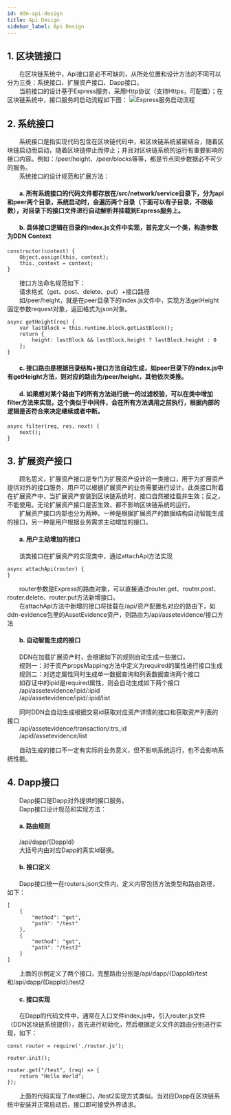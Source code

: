 ```yaml
---
id: ddn-api-design
title: Api Design
sidebar_label: Api Design
---
```


## 1. 区块链接口
&emsp;&emsp;在区块链系统中，Api接口是必不可缺的，从所处位置和设计方法的不同可以分为三类：系统接口、扩展资产接口、Dapp接口。<br/>
&emsp;&emsp;当前接口的设计基于Express服务，采用Http协议（支持Https，可配置）；在区块链系统中，接口服务的启动流程如下图：
![Express服务启动流程](/img/ddn-api-express.jpg)

## 2. 系统接口
&emsp;&emsp;系统接口是指实现代码包含在区块链代码中，和区块链系统紧密结合，随着区块链启动而启动，随着区块链停止而停止；并且对区块链系统的运行有重要影响的接口内容。例如：/peer/height、/peer/blocks等等，都是节点同步数据必不可少的服务。<br/>
&emsp;&emsp;系统接口的设计规范和扩展方法：<br/>
#### &emsp;&emsp;a. 所有系统接口的代码文件都存放在/src/network/service目录下，分为api和peer两个目录，系统启动时，会遍历两个目录（下面可以有子目录，不限级数），对目录下的接口文件进行自动解析并挂载到Express服务上。<br/>
#### &emsp;&emsp;b. 具体接口逻辑在目录的index.js文件中实现，首先定义一个类，构造参数为DDN Context
```
constructor(context) {
    Object.assign(this, context);
    this._context = context;
}
```
&emsp;&emsp;接口方法命名规范如下：<br/>
&emsp;&emsp;请求格式（get、post、delete、put）+接口路径<br/>
&emsp;&emsp;如/peer/height，就是在peer目录下的index.js文件中，实现方法getHeight
固定参数request对象，返回格式为json对象。
```
async getHeight(req) {
    var lastBlock = this.runtime.block.getLastBlock();
    return { 
        height: lastBlock && lastBlock.height ? lastBlock.height : 0
    };
}
```
#### &emsp;&emsp;c. 接口路由是根据目录结构+接口方法自动生成，如peer目录下的index.js中有getHeight方法，则对应的路由为/peer/height，其他依次类推。<br/>
#### &emsp;&emsp;d. 如果想对某个路由下的所有方法进行统一的过滤校验，可以在类中增加filter方法来实现，这个类似于中间件，会在所有方法调用之前执行，根据内部的逻辑是否符合来决定继续或者中断。
```
async filter(req, res, next) {
	next();
}
```

## 3. 扩展资产接口
&emsp;&emsp;顾名思义，扩展资产接口是专门为扩展资产设计的一类接口，用于为扩展资产提供对外的接口服务，用户可以根据扩展资产的业务需要进行设计。此类接口附着在扩展资产中，当扩展资产安装到区块链系统时，接口自然被挂载并生效；反之，不能使用。无论扩展资产接口是否生效，都不影响区块链系统的运行。<br/>
&emsp;&emsp;扩展资产接口内部也分为两种，一种是根据扩展资产的数据结构自动智能生成的接口，另一种是用户根据业务需求主动增加的接口。<br/>
#### &emsp;&emsp;a. 用户主动增加的接口<br/>
&emsp;&emsp;该类接口在扩展资产的实现类中，通过attachApi方法实现
```
async attachApi(router) {
}
```
&emsp;&emsp;router参数是Express的路由对象，可以直接通过router.get、router.post、router.delete、router.put方法新增接口。<br/>
&emsp;&emsp;在attachApi方法中新增的接口将挂载在/api/资产配置名对应的路由下，如ddn-evidence包里的AssetEvidence资产，则路由为/api/assetevidence/接口方法<br/>
#### &emsp;&emsp;b. 自动智能生成的接口
&emsp;&emsp;DDN在加载扩展资产时，会根据如下的规则自动生成一些接口。<br/>
&emsp;&emsp;规则一：对于资产propsMapping方法中定义为required的属性进行接口生成<br/>
&emsp;&emsp;规则二：对选定属性同时生成单一数据查询和列表数据查询两个接口<br/>
&emsp;&emsp;如存证中的ipid是required属性，则会自动生成如下两个接口<br/>
&emsp;&emsp;/api/assetevidence/ipid/:ipid<br/>
&emsp;&emsp;/api/assetevidence/ipid/:ipid/list<br/>

&emsp;&emsp;同时DDN会自动生成根据交易id获取对应资产详情的接口和获取资产列表的接口<br/>
&emsp;&emsp;/api/assetevidence/transaction/:trs_id<br/>
&emsp;&emsp;/apid/assetevidence/list<br/>

&emsp;&emsp;自动生成的接口不一定有实际的业务意义，但不影响系统运行，也不会影响系统性能。

## 4. Dapp接口
&emsp;&emsp;Dapp接口是Dapp对外提供的接口服务。<br/>
&emsp;&emsp;Dapp接口设计规范和实现方法：<br/>
#### &emsp;&emsp;a. 路由规则
&emsp;&emsp;/api/dapp/{DappId}<br/>
&emsp;&emsp;大括号内由对应Dapp的真实Id替换。
#### &emsp;&emsp;b. 接口定义
&emsp;&emsp;Dapp接口统一在routers.json文件内，定义内容包括方法类型和路由路径，如下：
```
[
    {
        "method": "get",
		"path": "/test"
    },
    {
		"method": "get",
		"path": "/test2"
    }
]
```
&emsp;&emsp;上面的示例定义了两个接口，完整路由分别是/api/dapp/{DappId}/test和/api/dapp/{DappId}/test2
#### &emsp;&emsp;c. 接口实现
&emsp;&emsp;在Dapp的代码文件中，通常在入口文件index.js中，引入router.js文件（DDN区块链系统提供），首先进行初始化，然后根据定义文件的路由分别进行实现，如下：
```
const router = require('./router.js');

router.init();

router.get("/test", (req) => {
	return "Hello World";
});

```
&emsp;&emsp;上面的代码实现了/test接口，/test2实现方式类似。当对应Dapp在区块链系统中安装并正常启动后，接口即可接受外界请求。